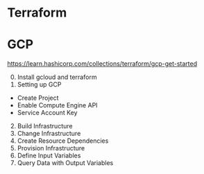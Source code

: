 # Terraform
# GCP

https://learn.hashicorp.com/collections/terraform/gcp-get-started

0. Install gcloud and terraform
1. Setting up GCP
  * Create Project
  * Enable Compute Engine API
  * Service Account Key
2. Build Infrastructure
3. Change Infrastructure
4. Create Resource Dependencies
5. Provision Infrastructure
6. Define Input Variables
7. Query Data with Output Variables
